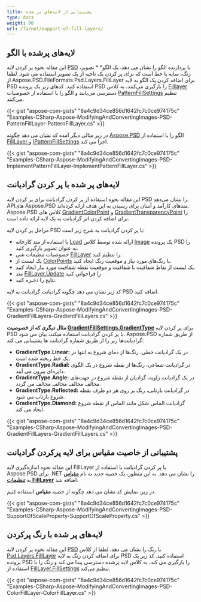 ```yaml
---
title: پشتیبانی از لایه‌های پر شده
type: docs
weight: 90
url: /fa/net/support-of-fill-layers/
---
```


## **لایه‌های پرشده با الگو**
این مقاله نحوه پر کردن لایه [PSD](https://wiki.fileformat.com/image/psd/) با پردازنده الگو را نشان می دهد. یک الگو* * تصویر، رنگ، سایه یا خط است که برای پر کردن یک ناحیه از یک تصویر استفاده می شود. لطفا از Aspose.PSD.FileFormats.Psd.Layers.FillLayer برای اضافه کردن یک الگو به لایه PSD استفاده کنید. کد‌های زیر یک پرونده PSD را بارگیری می‌کنند، به کلاس [Filllayer](https://reference.aspose.com/net/psd/aspose.psd.fileformats.psd.layers.filllayers/filllayer) دسترسی می‌یابند و الگو را با استفاده از خصوصیات [PatternFillSettings](https://reference.aspose.com/net/psd/aspose.psd.fileformats.psd.layers.fillsettings/patternfillsettings) تنظیم می‌کنند.

{{< gist "aspose-com-gists" "8a4c9d34ce856d1642fc7c0ce974175c" "Examples-CSharp-Aspose-ModifyingAndConvertingImages-PSD-PatternFillLayer-PatternFillLayer.cs" >}}

در زیر مثالی دیگر آمده که نشان می دهد چگونه [Aspose.PSD](https://products.aspose.com/psd/net) الگو را با استفاده از [FillLayer ](https://reference.aspose.com/net/psd/aspose.psd.fileformats.psd.layers.filllayers/filllayer) و [IPatternFillSettings](https://reference.aspose.com/net/psd/aspose.psd.fileformats.psd.layers.fillsettings/ipatternfillsettings) اجرا می کند.

{{< gist "aspose-com-gists" "8a4c9d34ce856d1642fc7c0ce974175c" "Examples-CSharp-Aspose-ModifyingAndConvertingImages-PSD-ImplementPatternFillLayer-ImplementPatternFillLayer.cs" >}}

## **لایه‌های پر شده با پر کردن گرادیانت**
این مقاله نحوه استفاده از پر کردن گرادیانت برای پر کردن لایه PSD را نشان می‌دهد. API‌های Aspose.PSD متدهای کارآمد و آسان برای رسیدن به این هدف ارائه کرده‌اند. Aspose.PSD کلاس های [GradientColorPoint](https://reference.aspose.com/net/psd/aspose.psd.fileformats.psd.layers.fillsettings/gradientcolorpoint) و [GradientTransparencyPoint](https://reference.aspose.com/net/psd/aspose.psd.fileformats.psd.layers.fillsettings/gradienttransparencypoint) را برای اضافه کردن اثر گرادیانت به یک لایه ارائه داده است.

مراحل پر کردن لایه PSD با پر کردن گرادیانت به شرح زیر است:

-  با استفاده از متد کارخانه [Load](https://reference.aspose.com/net/psd/aspose.psd/image/methods/load/index) ارائه شده توسط کلاس [Image](https://reference.aspose.com/net/psd/aspose.psd/image) یک پرونده PSD را به عنوان تصویر بارگیری کنید.
- خصوصیات تنظیمات شی [FillLayer](https://reference.aspose.com/net/psd/aspose.psd.fileformats.psd.layers.filllayers/filllayer) را تنظیم کنید.
- یک لیست از [ColorPoints](https://reference.aspose.com/net/psd/aspose.psd.fileformats.psd.layers.fillsettings/gradientfillsettings/properties/colorpoints) با رنگ‌های مورد نیاز و موقعیت رنگ ایجاد کنید.
- یک لیست از نقاط شفافیت با شفافیت و موقعیت نقطه شفافیت مورد نیاز ایجاد کنید.
- متد [FillLayer.Update](https://reference.aspose.com/net/psd/aspose.psd.fileformats.psd.layers.filllayers/filllayer/methods/update) را فراخوانی کنید
- نتایج را ذخیره کنید.

کد زیر نشان می دهد چگونه گرادیانت گرادیانت به لایه PSD اضافه کنید.

{{< gist "aspose-com-gists" "8a4c9d34ce856d1642fc7c0ce974175c" "Examples-CSharp-Aspose-ModifyingAndConvertingImages-PSD-GradientFillLayers-GradientFillLayers.cs" >}}

**مثال دیگری که از خصوصیت [**GradientFillSettings.GradientType**](https://reference.aspose.com/net/psd/aspose.psd.fileformats.psd.layers.fillsettings/gradientfillsettings/properties/gradienttype)** برای پر کردن لایه PSD با پر کردن گرادیانت استفاده میکند، بیان می شود. Aspose.PSD از طریق شماره گرادیانت‌ها زیر را از طریق شماره گرادیانت ها پشتیبانی می کند:

- **GradientType.Linear:** در یک گرادیانت خطی، رنگ‌ها از دمای شروع به انتها در یک خط ریخته شده است.
- **GradientType.Radial:** در گرادیانت شعاعی، رنگ‌ها از نقطه شروع در یک الگوی دایره‌ای بیرون می آیند.
- **GradientType.Angle:** در یک گرادیانت زاویه، گرادیان از نقطه شروع در جهت‌های مخالف مخالف مخالف مخالف می گردد.
- **GradientType.Reflected:** در گرادیانت بازتابی، رنگ بر روی هر دو طرف نقطه شروع بازتاب می شود.
- **GradientType.Diamond:** گرادیانت الماس شکل مانند الماس از نقطه شروع ایجاد می کند.

{{< gist "aspose-com-gists" "8a4c9d34ce856d1642fc7c0ce974175c" "Examples-CSharp-Aspose-ModifyingAndConvertingImages-PSD-GradientFillLayers-GradientFillLayers.cs" >}}

## **پشتیبانی از خاصیت مقیاس برای لایه پرکردن گرادیانت**
این مقاله نحوه اندازه‌گیری لایه FillLayer با پر کردن گرادیانت با استفاده از Aspose.PSD برای .NET را نشان می دهد. به این منظور، یک خصیه جدید به نام [**مقیاس**](https://reference.aspose.com/net/psd/aspose.psd.fileformats.psd.layers.fillsettings/igradientfillsettings/properties/scale) به [**تنظیمات FillLayer**](https://reference.aspose.com/net/psd/aspose.psd.fileformats.psd.layers.fillsettings/igradientfillsettings) اضافه شد.

در زیر، نمایش کد نشان می دهد چگونه از خصیه **مقیاس** استفاده کنیم.

{{< gist "aspose-com-gists" "8a4c9d34ce856d1642fc7c0ce974175c" "Examples-CSharp-Aspose-ModifyingAndConvertingImages-PSD-SupportOfScaleProperty-SupportOfScaleProperty.cs" >}}

## **لایه‌های پر شده با رنگ پرکردن**
این مقاله نحوه پر کردن لایه [PSD](https://wiki.fileformat.com/image/psd/) با رنگ را نشان می دهد. لطفا از کلاس [Psd.Layers.FillLayer](https://reference.aspose.com/net/psd/aspose.psd.fileformats.psd.layers.filllayers/filllayer) برای اضافه کردن رنگ به لایه PSD استفاده کنید. کد زیر یک پرونده PSD را بارگیری می کند، به کلاس لایه پرشده دسترسی پیدا می کند و رنگ را با استفاده از [FillLayer.FillSettings](https://reference.aspose.com/net/psd/aspose.psd.fileformats.psd.layers.filllayers/filllayer/properties/fillsettings) تنظیم می‌کند.

{{< gist "aspose-com-gists" "8a4c9d34ce856d1642fc7c0ce974175c" "Examples-CSharp-Aspose-ModifyingAndConvertingImages-PSD-ColorFillLayer-ColorFillLayer.cs" >}}
